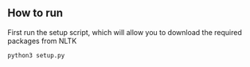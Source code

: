 ## How to run
First run the setup script, which will allow you to download the required packages from NLTK
```
python3 setup.py
```
